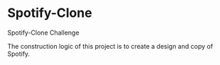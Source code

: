 # Spotify-Clone
Spotify-Clone Challenge

The construction logic of this project is to create a design and copy of Spotify.
